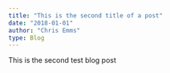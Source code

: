 ```yaml
---
title: "This is the second title of a post"
date: "2018-01-01"
author: "Chris Emms"
type: Blog
---
```


This is the second test blog post